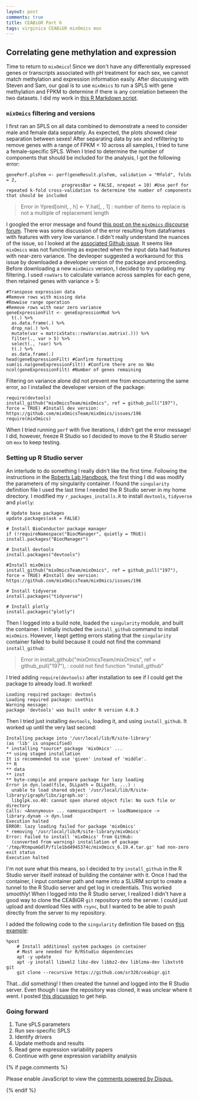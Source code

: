 ```yaml
---
layout: post
comments: true
title: CEABiGR Part 6
tags: virginica CEABiGR mixOmics mox
---
```


## Correlating gene methylation and expression

Time to return to `mixOmics`! Since we don't have any differentially expressed genes or transcripts associated with pH treatment for each sex, we cannot match methylation and expression information easily. After discussing with Steven and Sam, our goal is to use `mixOmics` to run a SPLS with gene methylation and FPKM to determine if there is any correlation between the two datasets. I did my work in [this R Markdown script](https://github.com/sr320/ceabigr/blob/main/code/gene-methylation-expression-mixomics.Rmd).

### `mixOmics` filtering and versions

I first ran an SPLS on all data combined to demonstrate a need to consider male and female data separately. As expected, the plots showed clear separation between sexes! After separating data by sex and refiltering to remove genes with a range of FPKM < 10 across all samples, I tried to tune a female-specific SPLS. When I tried to determine the number of components that should be included for the analysis, I got the following error:

```{r}
genePerf.plsFem <- perf(geneResult.plsFem, validation = "Mfold", folds = 2,
                     progressBar = FALSE, nrepeat = 10) #Use perf for repeated k-fold cross-validation to determine the number of components that should be included
```

> Error in Ypred[omit, , h] <- Y.hat[, , 1] :
number of items to replace is not a multiple of replacement length

I googled the error message and found [this post on the `mixOmics` discourse forum](https://mixomics-users.discourse.group/t/pls-and-diablo-tuning/742/4). There was some discussion of the error resulting from dataframes with features with very low variance. I didn't really understand the nuances of the issue, so I looked at the [associated Github issue](https://github.com/mixOmicsTeam/mixOmics/issues/196). It seems like `mixOmics` was not functioning as expected when the input data had features with near-zero variance. The devleoper suggested a workaround for this issue by downloaded a developer version of the package and proceeding. Before downloading a new `mixOmics` version, I decided to try updating my filtering. I used `rowVars` to calculate variance across samples for each gene, then retained genes with variance > 5:

```{r}
#Transpose expression data
#Remove rows with missing data
#Rowwise range operation
#Remove rows with near zero variance
geneExpressionFilt <- geneExpressionMod %>%
  t(.) %>%
  as.data.frame(.) %>%
  drop_na(.) %>%
  mutate(var = matrixStats::rowVars(as.matrix(.))) %>%
  filter(., var > 5) %>%
  select(., !var) %>%
  t(.) %>%
  as.data.frame(.)
head(geneExpressionFilt) #Confirm formatting
sum(is.na(geneExpressionFilt)) #Confirm there are no NAs
ncol(geneExpressionFilt) #Number of genes remaining
```

Filtering on variance alone did not prevent me from encountering the same error, so I installed the developer version of the package:

```{r}
require(devtools)
install_github("mixOmicsTeam/mixOmics", ref = github_pull("197"), force = TRUE) #Install dev version: https://github.com/mixOmicsTeam/mixOmics/issues/196
require(mixOmics)
```

When I tried running `perf` with five iterations, I didn't get the error message! I did, however, freeze R Studio so I decided to move to the R Studio server on `mox` to keep testing.

### Setting up R Studio server

An interlude to do something I really didn't like the first time. Following the instructions in the [Roberts Lab Handbook](https://robertslab.github.io/resources/mox_RStudio-Server/), the first thing I did was modify the parameters of my singularity container. I found the `singularity` definition file I used the last time I needed the R Studio server in my home directory. I modified my `r_packages_installs.R` to install `devtools`, `tidyverse` and `plotly`:

```
# Update base packages
update.packages(ask = FALSE)

# Install BioConductor package manager
if (!requireNamespace("BiocManager", quietly = TRUE))
install.packages("BiocManager")

# Install devtools
install.packages("devtools")

#Install mixOmics
install_github("mixOmicsTeam/mixOmics", ref = github_pull("197"), force = TRUE) #Install dev version: https://github.com/mixOmicsTeam/mixOmics/issues/196

# Install tidyverse
install.packages("tidyverse")

# Install plotly
install.packages("plotly")
```

Then I logged into a build note, loaded the `singularity` module, and built the container. I initially included the `install_github` command to install `mixOmics`. However, I kept getting errors stating that the `singularity` container failed to build because it could not find the command `install_github`:

> Error in install_github("mixOmicsTeam/mixOmics", ref = github_pull("197"),  :
  could not find function "install_github"

I tried  adding `require(devtools)` after installation to see if I could get the package to already load. It worked!

```
Loading required package: devtools
Loading required package: usethis
Warning message:
package 'devtools' was built under R version 4.0.3
```

Then I tried just installing `devtools`, loading it, and using `install_github`. It worked up until the very last second:

```
Installing package into '/usr/local/lib/R/site-library'
(as 'lib' is unspecified)
* installing *source* package 'mixOmics' ...
** using staged installation
It is recommended to use 'given' instead of 'middle'.
** R
** data
** inst
** byte-compile and prepare package for lazy loading
Error in dyn.load(file, DLLpath = DLLpath, ...) :
  unable to load shared object '/usr/local/lib/R/site-library/igraph/libs/igraph.so':
  libglpk.so.40: cannot open shared object file: No such file or directory
Calls: <Anonymous> ... namespaceImport -> loadNamespace -> library.dynam -> dyn.load
Execution halted
ERROR: lazy loading failed for package 'mixOmics'
* removing '/usr/local/lib/R/site-library/mixOmics'
Error: Failed to install 'mixOmics' from GitHub:
  (converted from warning) installation of package '/tmp/RtmpumGdlP/file1bd4945374c/mixOmics_6.19.4.tar.gz' had non-zero exit status
Execution halted
```

I'm not sure what this means, so I decided to try `install_github` in the R Studio server itself instead of building the container with it. Once I had the container, I input container path and name into a SLURM script to create a tunnel to the R Studio server and get log in credentials. This worked smoothly! When I logged into the R Studio server, I realized I didn't have a good way to clone the CEABiGR `git` repository onto the server. I could just upload and download files with `rsync`, but I wanted to be able to push directly from the server to my repository.

I added the following code to the `singularity` definition file based on [this example](https://gist.github.com/WeipengMO/e1549c9f024a4d2f27d5db53b853c383):

```
%post
    # Install additinoal system packages in container
    # Most are needed for R/RStudio dependencies
    apt -y update
    apt -y install libxml2 libz-dev libbz2-dev liblzma-dev libxtst6 git
    git	clone --recursive https://github.com/sr320/ceabigr.git
```

That...did something! I then created the tunnel and logged into the R Studio server. Even though I saw the repository was cloned, it was unclear where it went. I posted [this discussion](https://github.com/RobertsLab/resources/discussions/1525) to get help.

### Going forward

1. Tune sPLS parameters
3. Run sex-specific SPLS
4. Identify drivers
1. Update methods and results
2. Read gene expression variability papers
2. Continue with gene expression variability analysis

{% if page.comments %}

<div id="disqus_thread"></div>
<script>

/**
*  RECOMMENDED CONFIGURATION VARIABLES: EDIT AND UNCOMMENT THE SECTION BELOW TO INSERT DYNAMIC VALUES FROM YOUR PLATFORM OR CMS.
*  LEARN WHY DEFINING THESE VARIABLES IS IMPORTANT: https://disqus.com/admin/universalcode/#configuration-variables*/
/*
var disqus_config = function () {
this.page.url = PAGE_URL;  // Replace PAGE_URL with your page's canonical URL variable
this.page.identifier = PAGE_IDENTIFIER; // Replace PAGE_IDENTIFIER with your page's unique identifier variable
};
*/
(function() { // DON'T EDIT BELOW THIS LINE
var d = document, s = d.createElement('script');
s.src = 'https://the-responsible-grad-student.disqus.com/embed.js';
s.setAttribute('data-timestamp', +new Date());
(d.head || d.body).appendChild(s);
})();
</script>
<noscript>Please enable JavaScript to view the <a href="https://disqus.com/?ref_noscript">comments powered by Disqus.</a></noscript>

{% endif %}

<script id="dsq-count-scr" src="//the-responsible-grad-student.disqus.com/count.js" async></script>
